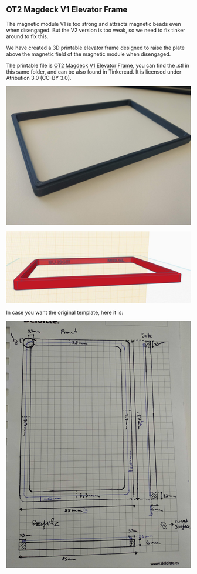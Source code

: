 ## OT2 Magdeck V1 Elevator Frame

The magnetic module V1 is too strong and attracts magnetic beads even when disengaged. But the V2 version is too weak, so we need to fix tinker around to fix this.

We have created a 3D printable elevator frame designed to raise the plate above the magnetic field of the magnetic module when disengaged.

The printable file is [OT2 Magdeck V1 Elevator Frame](https://www.tinkercad.com/things/9f8oLel816s-ot2-magdeck-v1-elevator-frame), you can find the .stl in this same folder, and can be also found in Tinkercad. It is licensed under Atribution 3.0 (CC-BY 3.0).

![Real picture](https://github.com/BU-ISCIII/opentrons_covid19/blob/develop/ot2-modifications/MagdeckV1_ElevatorFrame/OT2_MagdeckV1_ElevatorFrame_picture.jpg?raw=true)

![3D](https://github.com/BU-ISCIII/opentrons_covid19/blob/develop/ot2-modifications/MagdeckV1_ElevatorFrame/OT2_MagdeckV1_ElevatorFrame_3D.jpg?raw=true)

In case you want the original template, here it is:

![Template](https://github.com/BU-ISCIII/opentrons_covid19/blob/develop/ot2-modifications/MagdeckV1_ElevatorFrame/OT2_MagedckV1_ElevatorFrame_template.jpg?raw=true)
